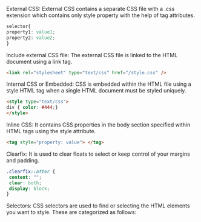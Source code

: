 External CSS: External CSS contains a separate CSS file with a .css extension which contains only style property with the help of tag attributes.

```css
selector{
property1: value1;
property2: value2;
}
```
Include external CSS file: The external CSS file is linked to the HTML document using a link tag.

```html
<link rel="stylesheet" type="text/css" href="/style.css" />
```


Internal CSS or Embedded: CSS is embedded within the HTML file using a style HTML tag when a single HTML document must be styled uniquely.
```html
<style type="text/css">
div { color: #444;}
</style>
```

Inline CSS: It contains CSS properties in the body section specified within HTML tags using the style attribute.

```html
<tag style="property: value"> </tag>
```

Clearfix: It is used to clear floats to select or keep control of your margins and padding.
```css
.clearfix::after {
 content: "";
 clear: both;
 display: block; 
}
```

Selectors: CSS selectors are used to find or selecting the HTML elements you want to style. These are categorized as follows: